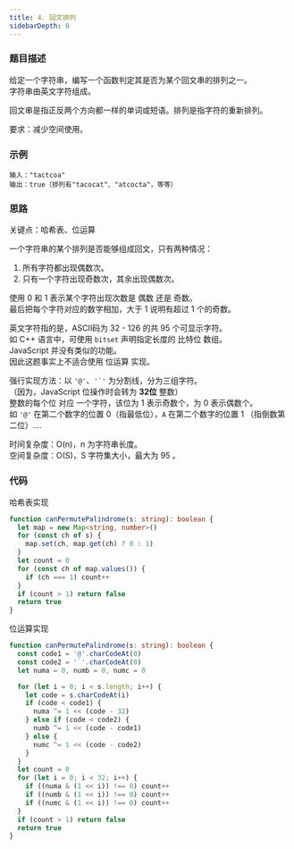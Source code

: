 ```yaml
---
title: 4. 回文排列
sidebarDepth: 0
---
```


### 题目描述

给定一个字符串，编写一个函数判定其是否为某个回文串的排列之一。  
字符串由英文字符组成。

回文串是指正反两个方向都一样的单词或短语。排列是指字符的重新排列。

要求：减少空间使用。


### 示例

```
输入："tactcoa"
输出：true（排列有"tacocat"、"atcocta"，等等）
```


### 思路

关键点：哈希表、位运算

一个字符串的某个排列是否能够组成回文，只有两种情况：  
1. 所有字符都出现偶数次。
2. 只有一个字符出现奇数次，其余出现偶数次。

使用 0 和 1 表示某个字符出现次数是 偶数 还是 奇数。  
最后把每个字符对应的数字相加，大于 1 说明有超过 1 个的奇数。

英文字符指的是，ASCII码为 32 - 126 的共 95 个可显示字符。  
如 C++ 语言中，可使用 `bitset` 声明指定长度的 比特位 数组。  
JavaScript 并没有类似的功能。  
因此这题事实上不适合使用 位运算 实现。

强行实现方法：以 `'@'`、```'`'``` 为分割线，分为三组字符。  
（因为，JavaScript 位操作时会转为 **32位** 整数）  
整数的每个位 对应 一个字符，该位为 1 表示奇数个，为 0 表示偶数个。  
如 `'@'` 在第二个数字的位置 0（指最低位），`A` 在第二个数字的位置 1 （指倒数第二位）....

时间复杂度：O(n)，n 为字符串长度。  
空间复杂度：O(S)，S 字符集大小，最大为 95 。


### 代码

哈希表实现

```ts
function canPermutePalindrome(s: string): boolean {
  let map = new Map<string, number>()
  for (const ch of s) {
    map.set(ch, map.get(ch) ? 0 : 1)
  }
  let count = 0
  for (const ch of map.values()) {
    if (ch === 1) count++
  }
  if (count > 1) return false
  return true
}
```

位运算实现

```ts
function canPermutePalindrome(s: string): boolean {
  const code1 = '@'.charCodeAt(0)
  const code2 = '`'.charCodeAt(0)
  let numa = 0, numb = 0, numc = 0

  for (let i = 0; i < s.length; i++) {
    let code = s.charCodeAt(i)
    if (code < code1) {
      numa ^= 1 << (code - 32)
    } else if (code < code2) {
      numb ^= 1 << (code - code1)
    } else {
      numc ^= 1 << (code - code2)
    }
  }
  let count = 0
  for (let i = 0; i < 32; i++) {
    if ((numa & (1 << i)) !== 0) count++
    if ((numb & (1 << i)) !== 0) count++
    if ((numc & (1 << i)) !== 0) count++
  }
  if (count > 1) return false
  return true
}
```

